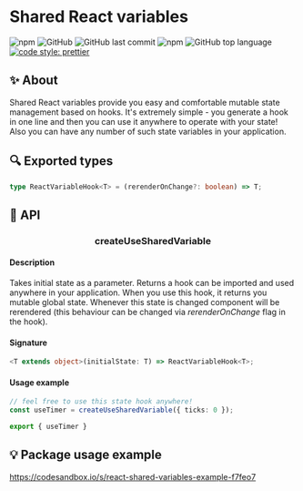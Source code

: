 # Shared React variables

![npm](https://img.shields.io/npm/v/@alevnyacow/shared-react-variables)
![GitHub](https://img.shields.io/github/license/alevnyacow/shared-react-variables)
![GitHub last commit](https://img.shields.io/github/last-commit/alevnyacow/shared-react-variables)
![npm](https://img.shields.io/npm/dm/@alevnyacow/shared-react-variables)
![GitHub top language](https://img.shields.io/github/languages/top/alevnyacow/shared-react-variables)
[![code style: prettier](https://img.shields.io/badge/code_style-prettier-ff69b4.svg?style=flat-square)](https://github.com/prettier/prettier)

## ✨ **About**

Shared React variables provide you easy and comfortable mutable state management based on hooks. It's extremely simple - you generate a hook in one line and then you can use it anywhere to operate with your state! Also you can have any number of such state variables in your application.

## 🔍 **Exported types**

```ts
type ReactVariableHook<T> = (rerenderOnChange?: boolean) => T;
```

## 📖 **API**

### <p align="center">createUseSharedVariable</p>
#### Description
Takes initial state as a parameter. Returns a hook can be imported and used anywhere in your application. When you use this hook, it returns you mutable global state. Whenever this state is changed component will be rerendered (this behaviour can be changed via *rerenderOnChange* flag in the hook).

#### Signature
```ts
<T extends object>(initialState: T) => ReactVariableHook<T>;
```

#### Usage example
```ts
// feel free to use this state hook anywhere!
const useTimer = createUseSharedVariable({ ticks: 0 });

export { useTimer }
```

## 💡 **Package usage example**

https://codesandbox.io/s/react-shared-variables-example-f7feo7